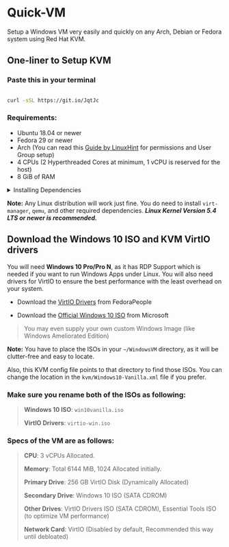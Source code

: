 # Quick-VM
Setup a Windows VM very easily and quickly on any Arch, Debian or Fedora system using Red Hat KVM. 

## One-liner to Setup KVM
### Paste this in your terminal

```bash

curl -sSL https://git.io/JqtJc

```

### Requirements:
 
  - Ubuntu 18.04 or newer
  - Fedora 29 or newer
  - Arch (You can read this [Guide by LinuxHint](https://linuxhint.com/install_configure_kvm_archlinux) for permissions and User Group setup)
  - 4 CPUs (2 Hyperthreaded Cores at minimum, 1 vCPU is reserved for the host)
  - 8 GiB of RAM 

<p>
<details>
<summary>Installing Dependencies</summary>
 
<br>
 
### Make sure your CPU Supports KVM.


### Install Qemu, Virt-Manager, Libvirt and other dependencies depending on your distro.
 Secondly, you must install KVM and the Virtual Machine Manager. By installing `virt-manager`, you will get everything you need for your distribution:
 
 ```bash
 
 # Debian & Ubuntu based ditros 
 sudo apt install -y qemu qemu-kvm libvirt-daemon libvirt-clients bridge-utils virt-manager
``` 

 ```bash
 # Fedora based ditros  
 sudo dnf -y install bridge-utils libvirt virt-install qemu-kvm
``` 

```bash
 # Arch based ditros 
 sudo pacman -S --noconfirm virt-manager qemu vde2 ebtables dnsmasq ridge-utils openbsd-netcat
```

### After installing the dependencies, make sure you enable libvirtd.service
```bash
 # Enable Libvirt Service
 sudo systemctl enable --now libvirtd
 ```
 
<br> 
</details>
</p>
 
 
**Note:** Any Linux distribution will work just fine. You do need to install `virt-manager`, `qemu`, and other required dependencies. ***Linux Kernel Version 5.4 LTS or newer is recommended.*** 

 
 ## Download the Windows 10 ISO and KVM VirtIO drivers
 You will need **Windows 10 Pro/Pro N**, as it has RDP Support which is needed if you want to run Windows Apps under Linux. You will also need drivers for VirtIO to ensure the best performance with the least overhead on your system.
 
- Download the [VirtIO Drivers](https://fedorapeople.org/groups/virt/virtio-win/direct-downloads/stable-virtio/virtio-win.iso) from FedoraPeople

- Download the [Official Windows 10 ISO](https://www.microsoft.com/en-us/software-download/windows10ISO) from Microsoft 

> You may even supply your own custom Windows Image (like Windows Ameliorated Edition)
 

**Note:** You have to place the ISOs in your `~/WindowsVM` directory, as it will be clutter-free and easy to locate. 

Also, this KVM config file points to that directory to find those ISOs. You can change the location in the `kvm/Windows10-Vanilla.xml` file if you prefer.

### Make sure you rename both of the ISOs as following:

> **Windows 10 ISO**: `win10vanilla.iso`
>
> **VirtIO Drivers**: `virtio-win.iso`

### Specs of the VM are as follows:

>**CPU**: 3 vCPUs Allocated.
>
>**Memory**: Total 6144 MiB, 1024 Allocated initially.
>
>**Primary Drive**: 256 GB VirtIO Disk (Dynamically Allocated)
>
>**Secondary Drive**: Windows 10 ISO (SATA CDROM)
>
>**Other Drives**: VirtIO Drivers ISO (SATA CDROM), Essential Tools ISO (to optimize VM performance)
>
>**Network Card**: VirtIO (Disabled by default, Recommended this way until debloated)



